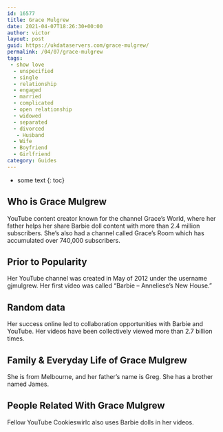 ```yaml
---
id: 16577
title: Grace Mulgrew
date: 2021-04-07T18:26:30+00:00
author: victor
layout: post
guid: https://ukdataservers.com/grace-mulgrew/
permalink: /04/07/grace-mulgrew
tags:
 - show love
  - unspecified
  - single
  - relationship
  - engaged
  - married
  - complicated
  - open relationship
  - widowed
  - separated
  - divorced
   - Husband
  - Wife
  - Boyfriend
  - Girlfriend
category: Guides
---
```


* some text
{: toc}


## Who is Grace Mulgrew



YouTube content creator known for the channel Grace&#8217;s World, where her father helps her share Barbie doll content with more than 2.4 million subscribers. She&#8217;s also had a channel called Grace&#8217;s Room which has accumulated over 740,000 subscribers.

                
                
                
## Prior to Popularity



Her YouTube channel was created in May of 2012 under the username gjmulgrew. Her first video was called &#8220;Barbie &#8211; Anneliese&#8217;s New House.&#8221;

                
                
                
## Random data



Her success online led to collaboration opportunities with Barbie and YouTube. Her videos have been collectively viewed more than 2.7 billion times.

                
                
                
## Family & Everyday Life of Grace Mulgrew



She is from Melbourne, and her father&#8217;s name is Greg. She has a brother named James.

                
                
                
## People Related With Grace Mulgrew



Fellow YouTube Cookieswirlc also uses Barbie dolls in her videos.

                
              
            
          
          
          
